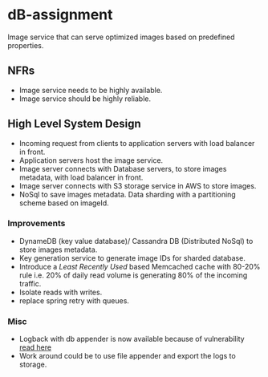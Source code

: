 # dB-assignment

Image service that can serve optimized images based on predefined properties.

## NFRs
- Image service needs to be highly available.
- Image service should be highly reliable.

## High Level System Design
- Incoming request from clients to application servers with load balancer in front.
- Application servers host the image service.
- Image server connects with Database servers, to store images metadata, with load balancer in front.
- Image server connects with S3 storage service in AWS to store images.
- NoSql to save images metadata. Data sharding with a partitioning scheme based on imageId.

### Improvements
- DynameDB (key value database)/ Cassandra DB (Distributed NoSql) to store images metadata.
- Key generation service to generate image IDs for sharded database.
- Introduce a _Least Recently Used_ based Memcached cache with 80-20% rule i.e. 20% of daily read volume is generating 80% of the incoming traffic.
- Isolate reads with writes.
- replace spring retry with queues.

### Misc
- Logback with db appender is now available because of vulnerability [read here](https://logback.qos.ch/news.html#logback.db.1.2.11.1)
- Work around could be to use file appender and export the logs to storage.